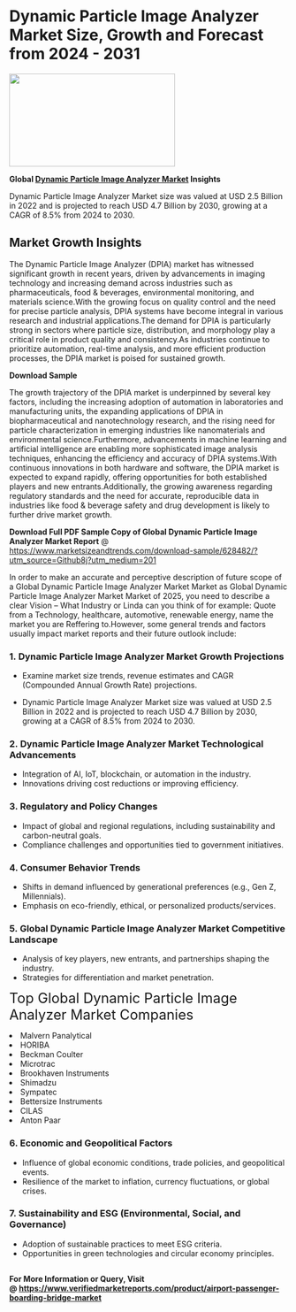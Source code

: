 <H1>Dynamic Particle Image Analyzer Market Size, Growth and Forecast from 2024 - 2031</H1><img class="aligncenter size-medium wp-image-584254" src="https://thirdeyenews.in/wp-content/uploads/2024/09/Global-Market-Research-300x168.jpeg" alt="" width="300" height="168" /><p><strong>Global&nbsp;<a href="https://www.marketsizeandtrends.com/download-sample/628482/?utm_source=Github8j?utm_medium=201">Dynamic Particle Image Analyzer Market</a> Insights</strong></p><p>Dynamic Particle Image Analyzer Market size was valued at USD 2.5 Billion in 2022 and is projected to reach USD 4.7 Billion by 2030, growing at a CAGR of 8.5% from 2024 to 2030.</p><p><h2>Market Growth Insights</h2> <p>The Dynamic Particle Image Analyzer (DPIA) market has witnessed significant growth in recent years, driven by advancements in imaging technology and increasing demand across industries such as pharmaceuticals, food & beverages, environmental monitoring, and materials science.With the growing focus on quality control and the need for precise particle analysis, DPIA systems have become integral in various research and industrial applications.The demand for DPIA is particularly strong in sectors where particle size, distribution, and morphology play a critical role in product quality and consistency.As industries continue to prioritize automation, real-time analysis, and more efficient production processes, the DPIA market is poised for sustained growth.</p> <p><strong>Download Sample</strong></p> <p>The growth trajectory of the DPIA market is underpinned by several key factors, including the increasing adoption of automation in laboratories and manufacturing units, the expanding applications of DPIA in biopharmaceutical and nanotechnology research, and the rising need for particle characterization in emerging industries like nanomaterials and environmental science.Furthermore, advancements in machine learning and artificial intelligence are enabling more sophisticated image analysis techniques, enhancing the efficiency and accuracy of DPIA systems.With continuous innovations in both hardware and software, the DPIA market is expected to expand rapidly, offering opportunities for both established players and new entrants.Additionally, the growing awareness regarding regulatory standards and the need for accurate, reproducible data in industries like food & beverage safety and drug development is likely to further drive market growth.</p> <p><span class=""><strong>Download Full PDF Sample Copy of Global Dynamic Particle Image Analyzer Market Report</strong> @ <a href="https://www.marketsizeandtrends.com/download-sample/628482/?utm_source=Github8j?utm_medium=201" target="_blank">https://www.marketsizeandtrends.com/download-sample/628482/?utm_source=Github8j?utm_medium=201</a></span></p><p>In order to make an accurate and perceptive description of future scope of a Global&nbsp;Dynamic Particle Image Analyzer Market Market as Global&nbsp;Dynamic Particle Image Analyzer Market Market of 2025, you need to describe a clear Vision &ndash; What Industry or Linda can you think of for example: Quote from a Technology, healthcare, automotive, renewable energy, name the market you are Reffering to.However, some general trends and factors usually impact market reports and their future outlook include:</p><h3>1.&nbsp;<strong>Dynamic Particle Image Analyzer Market Growth Projections</strong></h3><ul><li>Examine market size trends, revenue estimates and CAGR (Compounded Annual Growth Rate) projections.</li><li><p>Dynamic Particle Image Analyzer Market size was valued at USD 2.5 Billion in 2022 and is projected to reach USD 4.7 Billion by 2030, growing at a CAGR of 8.5% from 2024 to 2030.</p></li></ul><h3>2.&nbsp;<strong>Dynamic Particle Image Analyzer Market Technological Advancements</strong></h3><ul><li>Integration of AI, IoT, blockchain, or automation in the industry.</li><li>Innovations driving cost reductions or improving efficiency.</li></ul><h3>3.&nbsp;<strong>Regulatory and Policy Changes</strong></h3><ul><li>Impact of global and regional regulations, including sustainability and carbon-neutral goals.</li><li>Compliance challenges and opportunities tied to government initiatives.</li></ul><h3>4.&nbsp;<strong>Consumer Behavior Trends</strong></h3><ul><li>Shifts in demand influenced by generational preferences (e.g., Gen Z, Millennials).</li><li>Emphasis on eco-friendly, ethical, or personalized products/services.</li></ul><h3>5.&nbsp;<strong>Global Dynamic Particle Image Analyzer Market Competitive Landscape</strong></h3><ul><li>Analysis of key players, new entrants, and partnerships shaping the industry.</li><li>Strategies for differentiation and market penetration.</li></ul><p data-pm-slice="1 1 []"><span style="color: inherit; font-family: inherit; font-size: 25px;">Top Global Dynamic Particle Image Analyzer Market Companies</span></p><div class="" data-test-id=""><p><li>Malvern Panalytical</li><li> HORIBA</li><li> Beckman Coulter</li><li> Microtrac</li><li> Brookhaven Instruments</li><li> Shimadzu</li><li> Sympatec</li><li> Bettersize Instruments</li><li> CILAS</li><li> Anton Paar</li></p></div><h3>6.&nbsp;<strong>Economic and Geopolitical Factors</strong></h3><ul><li>Influence of global economic conditions, trade policies, and geopolitical events.</li><li>Resilience of the market to inflation, currency fluctuations, or global crises.</li></ul><h3>7.&nbsp;<strong>Sustainability and ESG (Environmental, Social, and Governance)</strong></h3><ul><li>Adoption of sustainable practices to meet ESG criteria.</li><li>Opportunities in green technologies and circular economy principles.</li></ul><h2><strong style="font-size: 14px;">For More Information or Query, Visit @&nbsp;</strong><a style="background-color: #ffffff; font-size: 14px;" href="https://www.marketsizeandtrends.com/report/dynamic-particle-image-analyzer-market/" target="_blank">https://www.verifiedmarketreports.com/product/airport-passenger-boarding-bridge-market</a></h2>